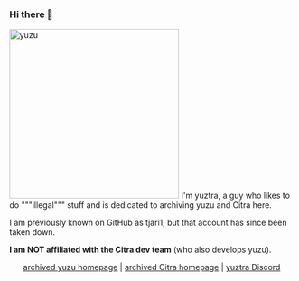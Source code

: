 ### Hi there 👋
<img src="./yuztra-wordmark.png" alt="yuzu" width="300">
I'm yuztra, a guy who likes to do """illegal""" stuff and is dedicated to archiving yuzu and Citra here.

I am previously known on GitHub as tjari1, but that account has since been taken down.

**I am NOT affiliated with the Citra dev team** (who also develops yuzu).

<p align="center">
  <a href="https://web.archive.org/web/20240301204319/https://yuzu-emu.org/">archived yuzu homepage</a> |
  <a href="https://web.archive.org/web/20240229205107/https://citra-emu.org/">archived Citra homepage</a> |
  <a href="https://discord.gg/PJBCFavDxx">yuztra Discord</a>
</p>
<!--
**yuztra/yuztra** is a ✨ _special_ ✨ repository because its `README.md` (this file) appears on your GitHub profile.

Here are some ideas to get you started:

- 🔭 I’m currently working on ...
- 🌱 I’m currently learning ...
- 👯 I’m looking to collaborate on ...
- 🤔 I’m looking for help with ...
- 💬 Ask me about ...
- 📫 How to reach me: ...
- 😄 Pronouns: ...
- ⚡ Fun fact: ...
-->
